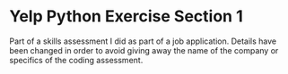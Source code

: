 # Yelp Python Exercise Section 1

Part of a skills assessment I did as part of a job application.
Details have been changed in order to avoid giving away the name of the company or specifics of the coding assessment.
